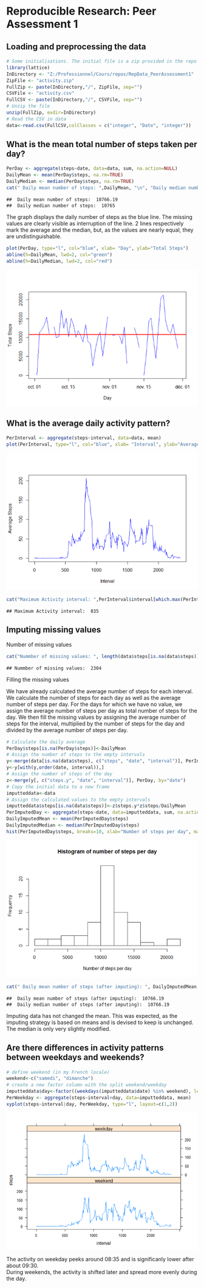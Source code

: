 # Reproducible Research: Peer Assessment 1


## Loading and preprocessing the data


```r
# Some initialisations. The initial file is a zip provided in the repo
library(lattice)
InDirectory <- "Z:/Professionnel/Cours/repos/RepData_PeerAssessment1"
ZipFile <- "activity.zip"
FullZip <- paste(InDirectory,"/", ZipFile, sep="")
CSVFile <- "activity.csv"
FullCSV <- paste(InDirectory,"/", CSVFile, sep="")
# Unzip the file
unzip(FullZip, exdir=InDirectory)
# Read the CSV in data
data<-read.csv(FullCSV,colClasses = c("integer", "Date", "integer"))
```

## What is the mean total number of steps taken per day?

```r
PerDay <- aggregate(steps~date, data=data, sum, na.action=NULL)
DailyMean <- mean(PerDay$steps, na.rm=TRUE)
DailyMedian <- median(PerDay$steps, na.rm=TRUE)
cat(" Daily mean number of steps: ",DailyMean, "\n", "Daily median number of steps: ",DailyMedian)
```

```
##  Daily mean number of steps:  10766.19 
##  Daily median number of steps:  10765
```
The graph displays the daily number of steps as the blue line. The missing values are clearly visible as interruption of the line.
2 lines respectively mark the average and the median, but, as the values are nearly equal, they are undistinguishable.


```r
plot(PerDay, type="l", col="blue", xlab= "Day", ylab="Total Steps")
abline(h=DailyMean, lwd=2, col="green")
abline(h=DailyMedian, lwd=2, col="red")
```

![](PA1_template_files/figure-html/unnamed-chunk-3-1.png)<!-- -->

## What is the average daily activity pattern?


```r
PerInterval <- aggregate(steps~interval, data=data, mean)
plot(PerInterval, type="l", col="blue", xlab= "Interval", ylab="Average Steps")
```

![](PA1_template_files/figure-html/unnamed-chunk-4-1.png)<!-- -->

```r
cat("Maximum Activity interval: ",PerInterval$interval[which.max(PerInterval$steps)])
```

```
## Maximum Activity interval:  835
```

## Imputing missing values

Number of missing values

```r
cat("Nummber of missing values: ", length(data$steps[is.na(data$steps)]))
```

```
## Nummber of missing values:  2304
```

Filling the missing values

We have already calculated the average number of steps for each interval. We calculate the number of steps for each day as well as the average number of steps per day. 
For the days for which we have no value, we assign the average number of steps per day as total number of steps for the day.
We then fill the missing values by assigning the average number of steps for the interval, multiplied by the number of steps for the day and divided by the average number of steps per day.



```r
# Calculate the daily average
PerDay$steps[is.na(PerDay$steps)]<-DailyMean
# Assign the number of steps to the empty intervals
y<-merge(data[is.na(data$steps), c("steps", "date", "interval")], PerInterval, by="interval")
y<-y[with(y,order(date, interval)),]
# Assign the number of steps of the day
z<-merge(y[, c("steps.y", "date", "interval")], PerDay, by="date")
# Copy the initial data to a new frame
imputteddata<-data
# Assign the calculated values to the empty intervals
imputteddata$steps[is.na(data$steps)]<-z$steps.y*z$steps/DailyMean
PerImputedDay <- aggregate(steps~date, data=imputteddata, sum, na.action=NULL)
DailyImputedMean <- mean(PerImputedDay$steps)
DailyImputedMedian <- median(PerImputedDay$steps)
hist(PerImputedDay$steps, breaks=10, xlab="Number of steps per day", main="Histogram of number of steps per day")
```

![](PA1_template_files/figure-html/unnamed-chunk-6-1.png)<!-- -->

```r
cat(" Daily mean number of steps (after imputing): ", DailyImputedMean, "\n", "Daily median number of steps (after imputing): ", DailyImputedMedian)
```

```
##  Daily mean number of steps (after imputing):  10766.19 
##  Daily median number of steps (after imputing):  10766.19
```

Imputing data has not changed the mean. This was expected, as the imputing strategy is based on means and is devised to keep is unchanged. The median is only very slightly modified.

## Are there differences in activity patterns between weekdays and weekends?


```r
# define weekend (in my French locale)
weekend<-c("samedi", "dimanche")
# create a new factor column with the split weekend/weekday
imputteddata$day<-factor((weekdays(imputteddata$date) %in% weekend), levels=c(TRUE, FALSE), labels=c('weekend', 'weekday'))
PerWeekday <- aggregate(steps~interval+day, data=imputteddata, mean)
xyplot(steps~interval|day, PerWeekday, type="l", layout=c(1,2))
```

![](PA1_template_files/figure-html/unnamed-chunk-7-1.png)<!-- -->

The activity on weekday peeks around 08:35 and is significanly lower after about 09:30.  
During weekends, the activity is shifted later and spread more evenly during the day.
